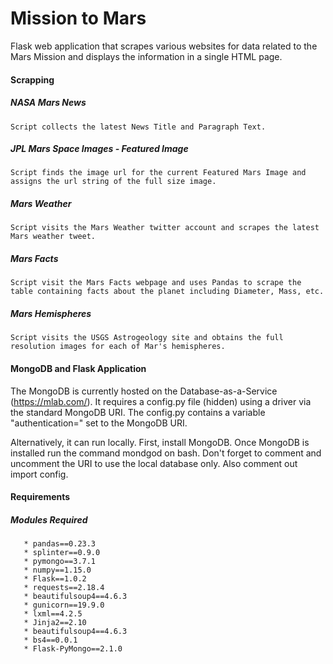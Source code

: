 # Mission to Mars

Flask web application that scrapes various websites for data related to the Mars Mission and displays the information in a single HTML page.

#### Scrapping

##### NASA Mars News

    Script collects the latest News Title and Paragraph Text.

##### JPL Mars Space Images - Featured Image

    Script finds the image url for the current Featured Mars Image and assigns the url string of the full size image.

##### Mars Weather

    Script visits the Mars Weather twitter account and scrapes the latest Mars weather tweet.

##### Mars Facts

    Script visit the Mars Facts webpage and uses Pandas to scrape the table containing facts about the planet including Diameter, Mass, etc.

##### Mars Hemispheres

    Script visits the USGS Astrogeology site and obtains the full resolution images for each of Mar's hemispheres.

#### MongoDB and Flask Application

The MongoDB is currently hosted on the Database-as-a-Service (https://mlab.com/). It requires a config.py file (hidden) using a driver via the standard MongoDB URI. The config.py contains a variable "authentication=" set to the MongoDB URI.
 

 
Alternatively, it can run locally. First, install MongoDB. Once MongoDB is installed run the command mondgod on bash. Don't forget to comment and uncomment the URI to use the local database only. Also comment out import config.
#### Requirements

 ##### Modules Required
       * pandas==0.23.3
       * splinter==0.9.0
       * pymongo==3.7.1
       * numpy==1.15.0
       * Flask==1.0.2
       * requests==2.18.4
       * beautifulsoup4==4.6.3
       * gunicorn==19.9.0
       * lxml==4.2.5
       * Jinja2==2.10
       * beautifulsoup4==4.6.3
       * bs4==0.0.1
       * Flask-PyMongo==2.1.0
 
 
